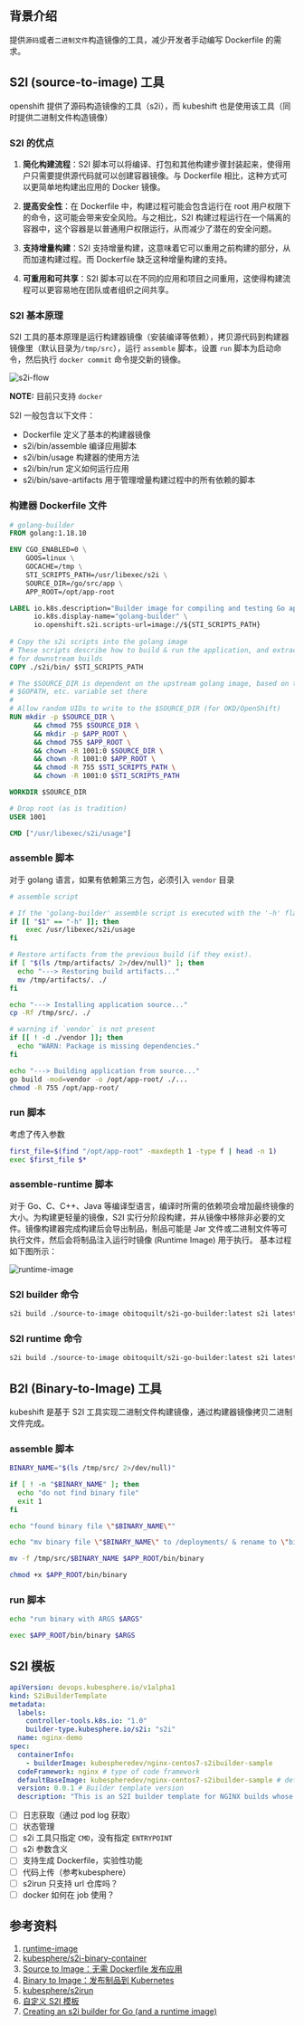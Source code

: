 ## 背景介绍
提供`源码`或者`二进制文件`构造镜像的工具，减少开发者手动编写 Dockerfile 的需求。

## S2I (source-to-image) 工具
openshift 提供了源码构造镜像的工具（s2i），而 kubeshift 也是使用该工具（同时提供二进制文件构造镜像）

### S2I 的优点
1. **简化构建流程**：S2I 脚本可以将编译、打包和其他构建步骤封装起来，使得用户只需要提供源代码就可以创建容器镜像。与 Dockerfile 相比，这种方式可以更简单地构建出应用的 Docker 镜像。

2. **提高安全性**：在 Dockerfile 中，构建过程可能会包含运行在 root 用户权限下的命令，这可能会带来安全风险。与之相比，S2I 构建过程运行在一个隔离的容器中，这个容器是以普通用户权限运行，从而减少了潜在的安全问题。

3. **支持增量构建**：S2I 支持增量构建，这意味着它可以重用之前构建的部分，从而加速构建过程。而 Dockerfile 缺乏这种增量构建的支持。

4. **可重用和可共享**：S2I 脚本可以在不同的应用和项目之间重用，这使得构建流程可以更容易地在团队或者组织之间共享。

### S2I 基本原理
S2I 工具的基本原理是运行构建器镜像（安装编译等依赖），拷贝源代码到构建器镜像里（默认目录为`/tmp/src`），运行 `assemble` 脚本，设置 `run` 脚本为启动命令，然后执行 `docker commit` 命令提交新的镜像。

![s2i-flow](images/s2i-flow.png)

**NOTE:** 目前只支持 `docker`

S2I 一般包含以下文件：
- Dockerfile 定义了基本的构建器镜像
- s2i/bin/assemble 编译应用脚本
- s2i/bin/usage 构建器的使用方法
- s2i/bin/run 定义如何运行应用
- s2i/bin/save-artifacts 用于管理增量构建过程中的所有依赖的脚本

### 构建器 Dockerfile 文件
```Dockerfile
# golang-builder
FROM golang:1.18.10

ENV CGO_ENABLED=0 \
    GOOS=linux \
    GOCACHE=/tmp \
    STI_SCRIPTS_PATH=/usr/libexec/s2i \
    SOURCE_DIR=/go/src/app \
    APP_ROOT=/opt/app-root

LABEL io.k8s.description="Builder image for compiling and testing Go applications" \
      io.k8s.display-name="golang-builder" \
      io.openshift.s2i.scripts-url=image://${STI_SCRIPTS_PATH}
      
# Copy the s2i scripts into the golang image
# These scripts describe how to build & run the application, and extract artifacts 
# for downstream builds
COPY ./s2i/bin/ $STI_SCRIPTS_PATH

# The $SOURCE_DIR is dependent on the upstream golang image, based on the 
# $GOPATH, etc. variable set there
#
# Allow random UIDs to write to the $SOURCE_DIR (for OKD/OpenShift)
RUN mkdir -p $SOURCE_DIR \
      && chmod 755 $SOURCE_DIR \
      && mkdir -p $APP_ROOT \
      && chmod 755 $APP_ROOT \
      && chown -R 1001:0 $SOURCE_DIR \
      && chown -R 1001:0 $APP_ROOT \
      && chmod -R 755 $STI_SCRIPTS_PATH \
      && chown -R 1001:0 $STI_SCRIPTS_PATH

WORKDIR $SOURCE_DIR

# Drop root (as is tradition)
USER 1001

CMD ["/usr/libexec/s2i/usage"]
```
### assemble 脚本
对于 golang 语言，如果有依赖第三方包，必须引入 `vendor` 目录
```bash
# assemble script

# If the 'golang-builder' assemble script is executed with the '-h' flag, print the usage.
if [[ "$1" == "-h" ]]; then
	exec /usr/libexec/s2i/usage
fi

# Restore artifacts from the previous build (if they exist).
if [ "$(ls /tmp/artifacts/ 2>/dev/null)" ]; then
  echo "---> Restoring build artifacts..."
  mv /tmp/artifacts/. ./
fi

echo "---> Installing application source..."
cp -Rf /tmp/src/. ./

# warning if `vendor` is not present
if [[ ! -d ./vendor ]]; then
  echo "WARN: Package is missing dependencies."
fi

echo "---> Building application from source..."
go build -mod=vendor -o /opt/app-root/ ./...
chmod -R 755 /opt/app-root/
```

### run 脚本
考虑了传入参数
```bash
first_file=$(find "/opt/app-root" -maxdepth 1 -type f | head -n 1)
exec $first_file $*
```

### assemble-runtime 脚本
对于 Go、C、C++、Java 等编译型语言，编译时所需的依赖项会增加最终镜像的大小。为构建更轻量的镜像，S2I 实行分阶段构建，并从镜像中移除非必要的文件。镜像构建器完成构建后会导出制品，制品可能是 Jar 文件或二进制文件等可执行文件，然后会将制品注入运行时镜像 (Runtime Image) 用于执行。
基本过程如下图所示：

![runtime-image](./images/runtime-image-flow.png)

### S2I builder 命令
```bash
s2i build ./source-to-image obitoquilt/s2i-go-builder:latest s2i latest
```
### S2I runtime 命令
```bash
s2i build ./source-to-image obitoquilt/s2i-go-builder:latest s2i latest --runtime-image obitoquilt/s2i-go-runtime:latest --runtime-artifact /opt/app-root --copy
```

## B2I (Binary-to-Image) 工具
kubeshift 是基于 S2I 工具实现二进制文件构建镜像，通过构建器镜像拷贝二进制文件完成。

### assemble 脚本
```bash
BINARY_NAME="$(ls /tmp/src/ 2>/dev/null)"

if [ ! -n "$BINARY_NAME" ]; then
  echo "do not find binary file"
  exit 1
fi

echo "found binary file \"$BINARY_NAME\""

echo "mv binary file \"$BINARY_NAME\" to /deployments/ & rename to \"binary\" "

mv -f /tmp/src/$BINARY_NAME $APP_ROOT/bin/binary

chmod +x $APP_ROOT/bin/binary
```

### run 脚本
```bash
echo "run binary with ARGS $ARGS"

exec $APP_ROOT/bin/binary $ARGS
```

## S2I 模板
```yaml
apiVersion: devops.kubesphere.io/v1alpha1
kind: S2iBuilderTemplate
metadata:
  labels:
    controller-tools.k8s.io: "1.0"
    builder-type.kubesphere.io/s2i: "s2i"
  name: nginx-demo
spec:
  containerInfo:
    - builderImage: kubespheredev/nginx-centos7-s2ibuilder-sample
  codeFramework: nginx # type of code framework
  defaultBaseImage: kubespheredev/nginx-centos7-s2ibuilder-sample # default Image Builder (can be replaced by a customized image)
  version: 0.0.1 # Builder template version
  description: "This is an S2I builder template for NGINX builds whose result can be run directly without any further application server." # Builder template description
```

- [ ] 日志获取（通过 pod log 获取）
- [ ] 状态管理
- [ ] s2i 工具只指定 `CMD`，没有指定 `ENTRYPOINT`
- [ ] s2i 参数含义
- [ ] 支持生成 Dockerfile，实验性功能
- [ ] 代码上传（参考kubesphere）
- [ ] s2irun 只支持 url 仓库吗？
- [ ] docker 如何在 job 使用？

## 参考资料
1. [runtime-image](https://github.com/openshift/source-to-image/blob/30d81a9440f30b472bb32e592b12c1a83a396edd/docs/runtime_image.md)
2. [kubesphere/s2i-binary-container](https://github.com/kubesphere/s2i-binary-container/tree/master)
3. [Source to Image：无需 Dockerfile 发布应用](https://www.kubesphere.io/zh/docs/v3.3/project-user-guide/image-builder/source-to-image/)
4. [Binary to Image：发布制品到 Kubernetes](https://www.kubesphere.io/zh/docs/v3.3/project-user-guide/image-builder/binary-to-image/)
5. [kubesphere/s2irun](https://github.com/kubesphere/s2irun/blob/master/docs/builder_image.md#s2i-builder-image-requirements)
6. [自定义 S2I 模板](https://www.kubesphere.io/zh/docs/v3.3/project-user-guide/image-builder/s2i-templates/)
7. [Creating an s2i builder for Go (and a runtime image)](https://dev.to/jromero/creating-an-s2i-builder-for-go-and-a-runtime-image-5d56)